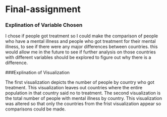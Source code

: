 # Final-assignment
 
### Explination of Variable Chosen

I chose if people got treatment so I could make the comparison of people who have a mental illness and people who got treatment for their mental illness, to see if there were any major differences between countries. this would allow me in the future to see if further analysis on those countries with different variables should be explored to figure out why there is a difference.  


###Explination of Visualization 

The first visualization depicts the number of people by country who got treatment. This visualization leaves out countries where the entire population in that country said no to treatment. The second visualization is the total number of people with mental illness by country. This visualization was altered so that only the countries from the frist visualization appear so comparisons could be made.  